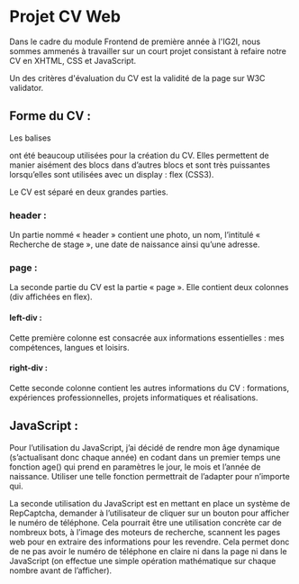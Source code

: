# Projet CV Web

Dans le cadre du module Frontend de première année à l'IG2I, nous sommes ammenés à travailler sur un court projet consistant à refaire notre CV en XHTML, CSS et JavaScript.

Un des critères d'évaluation du CV est la validité de la page sur W3C validator.

## Forme du CV :
Les balises <div> ont été beaucoup utilisées pour la création du CV. Elles permettent de manier aisément des blocs dans d’autres blocs et sont très puissantes lorsqu’elles sont utilisées avec un display : flex (CSS3).

Le CV est séparé en deux grandes parties. 
### header :
Un partie nommé « header » contient une photo, un nom, l’intitulé « Recherche de stage », une date de naissance ainsi qu’une adresse. 

### page :
La seconde partie du CV est la partie « page ». 
Elle contient deux colonnes (div affichées en flex).

#### left-div :
Cette première colonne est consacrée aux informations essentielles : mes compétences, langues et loisirs. 

#### right-div :
Cette seconde colonne contient les autres informations du CV : formations, expériences professionnelles, projets informatiques et réalisations. 

## JavaScript :
Pour l’utilisation du JavaScript, j’ai décidé de rendre mon âge dynamique (s’actualisant donc chaque année) en codant dans un premier temps une fonction age() qui prend en paramètres le jour, le mois et l’année de naissance. 
Utiliser une telle fonction permettrait de l’adapter pour n’importe qui. 

La seconde utilisation du JavaScript est en mettant en place un système de RepCaptcha, demander à l’utilisateur de cliquer sur un bouton pour afficher le numéro de téléphone. 
Cela pourrait être une utilisation concrète car de nombreux bots, à l’image des moteurs de recherche, scannent les pages web pour en extraire des informations pour les revendre. Cela permet donc de ne pas avoir le numéro de téléphone en claire ni dans la page ni dans le JavaScript (on effectue une simple opération mathématique sur chaque nombre avant de l’afficher).  

